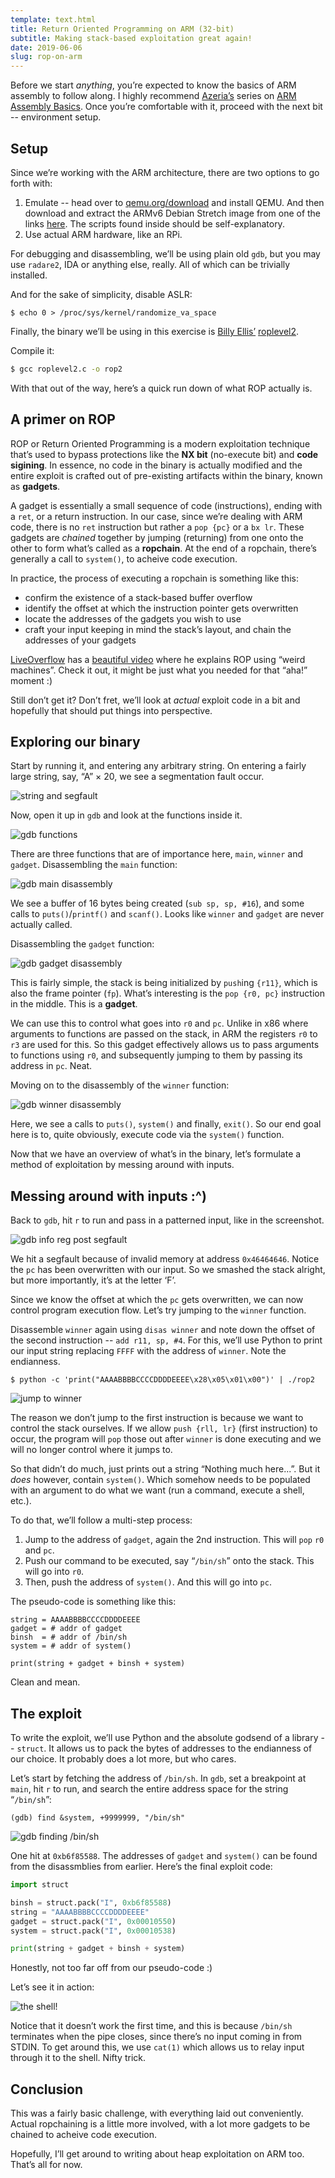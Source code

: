 ```yaml
---
template: text.html
title: Return Oriented Programming on ARM (32-bit)
subtitle: Making stack-based exploitation great again!
date: 2019-06-06
slug: rop-on-arm
---
```


Before we start _anything_, you’re expected to know the basics of ARM
assembly to follow along. I highly recommend
[Azeria’s](https://twitter.com/fox0x01) series on [ARM Assembly
Basics](https://azeria-labs.com/writing-arm-assembly-part-1/). Once you’re
comfortable with it, proceed with the next bit -- environment setup.

## Setup

Since we’re working with the ARM architecture, there are two options to go
forth with: 

1. Emulate -- head over to [qemu.org/download](https://www.qemu.org/download/) and install QEMU. 
And then download and extract the ARMv6 Debian Stretch image from one of the links [here](https://blahcat.github.io/qemu/).
The scripts found inside should be self-explanatory.
2. Use actual ARM hardware, like an RPi.

For debugging and disassembling, we’ll be using plain old `gdb`, but you
may use `radare2`, IDA or anything else, really. All of which can be
trivially installed.

And for the sake of simplicity, disable ASLR:

```shell
$ echo 0 > /proc/sys/kernel/randomize_va_space
```

Finally, the binary we’ll be using in this exercise is [Billy Ellis’](https://twitter.com/bellis1000)
[roplevel2](/static/files/roplevel2.c). 

Compile it:
```sh
$ gcc roplevel2.c -o rop2
```

With that out of the way, here’s a quick run down of what ROP actually is.

## A primer on ROP

ROP or Return Oriented Programming is a modern exploitation technique that’s
used to bypass protections like the **NX bit** (no-execute bit) and **code sigining**.
In essence, no code in the binary is actually modified and the entire exploit
is crafted out of pre-existing artifacts within the binary, known as **gadgets**.

A gadget is essentially a small sequence of code (instructions), ending with
a `ret`, or a return instruction. In our case, since we’re dealing with ARM
code, there is no `ret` instruction but rather a `pop {pc}` or a `bx lr`.
These gadgets are _chained_ together by jumping (returning) from one onto the other
to form what’s called as a **ropchain**. At the end of a ropchain,
there’s generally a call to `system()`, to acheive code execution.

In practice, the process of executing a ropchain is something like this:

- confirm the existence of a stack-based buffer overflow
- identify the offset at which the instruction pointer gets overwritten
- locate the addresses of the gadgets you wish to use
- craft your input keeping in mind the stack’s layout, and chain the addresses
of your gadgets

[LiveOverflow](https://twitter.com/LiveOverflow) has a [beautiful video](https://www.youtube.com/watch?v=zaQVNM3or7k&list=PLhixgUqwRTjxglIswKp9mpkfPNfHkzyeN&index=46&t=0s) where he explains ROP using “weird machines”. 
Check it out, it might be just what you needed for that “aha!” moment :)

Still don’t get it? Don’t fret, we’ll look at _actual_ exploit code in a bit and hopefully
that should put things into perspective.

## Exploring our binary

Start by running it, and entering any arbitrary string. On entering a fairly
large string, say, “A” × 20, we
see a segmentation fault occur.

![string and segfault](/static/img/string_segfault.png)

Now, open it up in `gdb` and look at the functions inside it.

![gdb functions](/static/img/gdb_functions.png)

There are three functions that are of importance here, `main`, `winner` and 
`gadget`. Disassembling the `main` function:

![gdb main disassembly](/static/img/gdb_main_disas.png)

We see a buffer of 16 bytes being created (`sub	sp, sp, #16`), and some calls
to `puts()`/`printf()` and `scanf()`. Looks like `winner` and `gadget` are 
never actually called.

Disassembling the `gadget` function:

![gdb gadget disassembly](/static/img/gdb_gadget_disas.png)

This is fairly simple, the stack is being initialized by `push`ing `{r11}`,
which is also the frame pointer (`fp`). What’s interesting is the `pop {r0, pc}`
instruction in the middle. This is a **gadget**.

We can use this to control what goes into `r0` and `pc`. Unlike in x86 where
arguments to functions are passed on the stack, in ARM the registers `r0` to `r3`
are used for this. So this gadget effectively allows us to pass arguments to
functions using `r0`, and subsequently jumping to them by passing its address
in `pc`. Neat.

Moving on to the disassembly of the `winner` function:

![gdb winner disassembly](/static/img/gdb_disas_winner.png)

Here, we see a calls to `puts()`, `system()` and finally, `exit()`.
So our end goal here is to, quite obviously, execute code via the `system()`
function.

Now that we have an overview of what’s in the binary, let’s formulate a method
of exploitation by messing around with inputs.

## Messing around with inputs :^)

Back to `gdb`, hit `r` to run and pass in a patterned input, like in the
screenshot.

![gdb info reg post segfault](/static/img/gdb_info_reg_segfault.png)

We hit a segfault because of invalid memory at address `0x46464646`. Notice
the `pc` has been overwritten with our input.
So we smashed the stack alright, but more importantly, it’s at the letter ‘F’.

Since we know the offset at which the `pc` gets overwritten, we can now
control program execution flow. Let’s try jumping to the `winner` function.

Disassemble `winner` again using `disas winner` and note down the offset
of the second instruction -- `add r11, sp, #4`. 
For this, we’ll use Python to print our input string replacing `FFFF` with
the address of `winner`. Note the endianness.

```shell
$ python -c 'print("AAAABBBBCCCCDDDDEEEE\x28\x05\x01\x00")' | ./rop2
```

![jump to winner](/static/img/python_winner_jump.png)

The reason we don’t jump to the first instruction is because we want to control the stack
ourselves. If we allow `push {rll, lr}` (first instruction) to occur, the program will `pop`
those out after `winner` is done executing and we will no longer control 
where it jumps to.

So that didn’t do much, just prints out a string “Nothing much here...”. 
But it _does_ however, contain `system()`. Which somehow needs to be populated with an argument
to do what we want (run a command, execute a shell, etc.).

To do that, we’ll follow a multi-step process: 

1. Jump to the address of `gadget`, again the 2nd instruction. This will `pop` `r0` and `pc`.
2. Push our command to be executed, say “`/bin/sh`” onto the stack. This will go into
`r0`.
3. Then, push the address of `system()`. And this will go into `pc`.

The pseudo-code is something like this:
```
string = AAAABBBBCCCCDDDDEEEE
gadget = # addr of gadget
binsh  = # addr of /bin/sh
system = # addr of system()

print(string + gadget + binsh + system)
```
Clean and mean.


## The exploit

To write the exploit, we’ll use Python and the absolute godsend of a library -- `struct`.
It allows us to pack the bytes of addresses to the endianness of our choice.
It probably does a lot more, but who cares.

Let’s start by fetching the address of `/bin/sh`. In `gdb`, set a breakpoint
at `main`, hit `r` to run, and search the entire address space for the string “`/bin/sh`”:


```
(gdb) find &system, +9999999, "/bin/sh"
```
![gdb finding /bin/sh](/static/img/gdb_find_binsh.png)

One hit at `0xb6f85588`. The addresses of `gadget` and `system()` can be
found from the disassmblies from earlier. Here’s the final exploit code:
```python
import struct

binsh = struct.pack("I", 0xb6f85588)
string = "AAAABBBBCCCCDDDDEEEE"
gadget = struct.pack("I", 0x00010550)
system = struct.pack("I", 0x00010538)

print(string + gadget + binsh + system)

```
Honestly, not too far off from our pseudo-code :)

Let’s see it in action:

![the shell!](/static/img/the_shell.png)

Notice that it doesn’t work the first time, and this is because `/bin/sh` terminates
when the pipe closes, since there’s no input coming in from STDIN.
To get around this, we use `cat(1)` which allows us to relay input through it
to the shell. Nifty trick.

## Conclusion

This was a fairly basic challenge, with everything laid out conveniently. 
Actual ropchaining is a little more involved, with a lot more gadgets to be chained
to acheive code execution.

Hopefully, I’ll get around to writing about heap exploitation on ARM too. That’s all for now.
